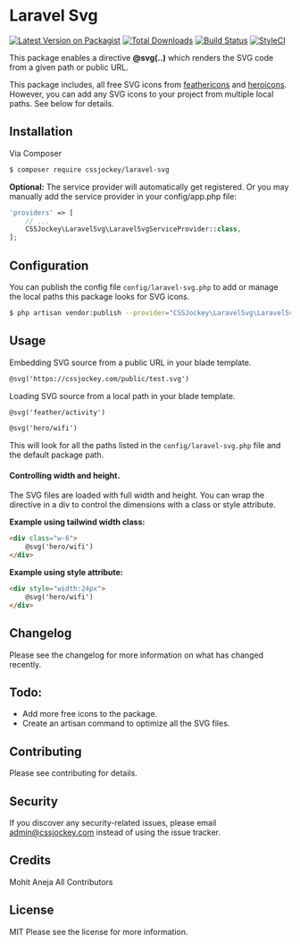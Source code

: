 # Laravel Svg

[![Latest Version on Packagist][ico-version]][link-packagist]
[![Total Downloads][ico-downloads]][link-downloads]
[![Build Status][ico-travis]][link-travis]
[![StyleCI][ico-styleci]][link-styleci]

This package enables a directive __@svg(..)__ which renders the SVG code from a given path or public URL.

This package includes, all free SVG icons from [feathericons](https://feathericons.com/) and [heroicons](https://heroicons.com/). However, you can add any SVG icons to your project from multiple local paths. See below for details.

## Installation

Via Composer

```bash
$ composer require cssjockey/laravel-svg
```
__Optional:__ The service provider will automatically get registered. Or you may manually add the service provider in your config/app.php file:
```php
'providers' => [
    // ...
    CSSJockey\LaravelSvg\LaravelSvgServiceProvider::class,
];
```
## Configuration
You can publish the config file `config/laravel-svg.php` to add or manage the local paths this package looks for SVG icons. 
```bash
$ php artisan vendor:publish --provider="CSSJockey\LaravelSvg\LaravelSvgServiceProvider"
```

## Usage
Embedding SVG source from a public URL in your blade template.
```html
@svg('https://cssjockey.com/public/test.svg')
```

Loading SVG source from a local path in your blade template.
```html
@svg('feather/activity')
```
```html
@svg('hero/wifi')
```
This will look for all the paths listed in the `config/laravel-svg.php` file and the default package path.

#### Controlling width and height.
The SVG files are loaded with full width and height. You can wrap the directive in a div to control the dimensions with a class or style attribute.

__Example using tailwind width class:__
```html
<div class="w-6">
    @svg('hero/wifi')
</div>
```

__Example using style attribute:__
```html
<div style="width:24px">
    @svg('hero/wifi')
</div>
```

## Changelog
Please see the changelog for more information on what has changed recently.
## Todo:
- Add more free icons to the package.
- Create an artisan command to optimize all the SVG files.
## Contributing
Please see contributing for details.
## Security
If you discover any security-related issues, please email admin@cssjockey.com instead of using the issue tracker.
## Credits
Mohit Aneja
All Contributors
## License
MIT Please see the license for more information.

[ico-version]: https://img.shields.io/packagist/v/cssjockey/laravel-svg.svg?style=flat-square
[ico-downloads]: https://img.shields.io/packagist/dt/cssjockey/laravel-svg.svg?style=flat-square
[ico-travis]: https://img.shields.io/travis/cssjockey/laravel-svg/master.svg?style=flat-square
[ico-styleci]: https://styleci.io/repos/12345678/shield

[link-packagist]: https://packagist.org/packages/cssjockey/laravel-svg
[link-downloads]: https://packagist.org/packages/cssjockey/laravel-svg
[link-travis]: https://travis-ci.org/cssjockey/laravel-svg
[link-styleci]: https://styleci.io/repos/12345678
[link-author]: https://github.com/cssjockey
[link-contributors]: ../../contributors
